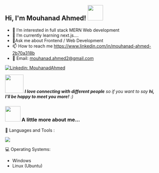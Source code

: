 <h2> Hi, I'm Mouhanad Ahmed! <img src="https://media.giphy.com/media/mGcNjsfWAjY5AEZNw6/giphy.gif" width="50"></h2>



- 👀 I’m interested in full stack MERN Web development
- 🌱 I’m currently learning next.js....
- 💬Ask me about Frontend / Web Development 
- 📫 How to reach me https://www.linkedin.com/in/mouhanad-ahmed-2b70a318b
- 💬 Email: mouhanad.ahmed2@gmail.com

[![Linkedin: MouhanadAhmed](https://img.shields.io/badge/-MouhandAhmed-blue?style=flat-square&logo=Linkedin&logoColor=white&link=https://www.linkedin.com/in/mouhanad-ahmed-2b70a318b)](https://www.linkedin.com/in/mouhanad-ahmed-2b70a318b)


<img src="https://media.giphy.com/media/LnQjpWaON8nhr21vNW/giphy.gif" width="60"> <em><b>I love connecting with different people</b> so if you want to say <b>hi, I'll be happy to meet you more!</b> :)</em>

### <img src="https://media.giphy.com/media/VgCDAzcKvsR6OM0uWg/giphy.gif" width="50"> A little more about me...  



💬 Languages and Tools : 


  <a href="https://skillicons.dev">
  <img src="https://skillicons.dev/icons?i=react,redux,regex,sass,bootstrap,js,ts,html,css,postman,c,cs,github,gitlab,materialui,styledcomponents,tailwind,jest,jquery,nestjs,nextjs,nodejs,mongodb,express,graphql,docker,visualstudio,vscode,vite,npm,vercel,figma,ubuntu,postgres,firebase"/>
  </a>



💻 Operating Systems: 

- Windows                 
- Linux (Ubuntu)



